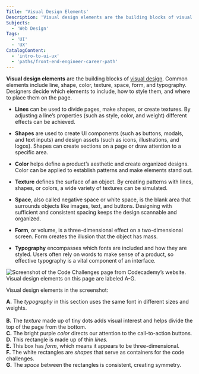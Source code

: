 ```yaml
---
Title: 'Visual Design Elements'
Description: 'Visual design elements are the building blocks of visual design. Common elements include line, shape, color, texture, space, form, and typography.'
Subjects:
  - 'Web Design'
Tags:
  - 'UI'
  - 'UX'
CatalogContent:
  - 'intro-to-ui-ux'
  - 'paths/front-end-engineer-career-path'
---
```


**Visual design elements** are the building blocks of [visual design](https://www.codecademy.com/resources/docs/uiux/visual-design). Common elements include line, shape, color, texture, space, form, and typography. Designers decide which elements to include, how to style them, and where to place them on the page.

- **Lines** can be used to divide pages, make shapes, or create textures. By adjusting a line’s properties (such as style, color, and weight) different effects can be achieved.

- **Shapes** are used to create UI components (such as buttons, modals, and text inputs) and design assets (such as icons, illustrations, and logos). Shapes can create sections on a page or draw attention to a specific area.

- **Color** helps define a product’s aesthetic and create organized designs. Color can be applied to establish patterns and make elements stand out.

- **Texture** defines the surface of an object. By creating patterns with lines, shapes, or colors, a wide variety of textures can be simulated.

- **Space**, also called negative space or white space, is the blank area that surrounds objects like images, text, and buttons. Designing with sufficient and consistent spacing keeps the design scannable and organized.

- **Form**, or volume, is a three-dimensional effect on a two-dimensional screen. Form creates the illusion that the object has mass.

- **Typography** encompasses which fonts are included and how they are styled. Users often rely on words to make sense of a product, so effective typography is a vital component of an interface.

![Screenshot of the Code Challenges page from Codecademy’s website. Visual design elements on this page are labeled A-G.](https://raw.githubusercontent.com/Codecademy/docs/main/media/visual-design-elements.png)

Visual design elements in the screenshot:

**A.** The _typography_ in this section uses the same font in different sizes and weights.<br>  
**B.** The _texture_ made up of tiny dots adds visual interest and helps divide the top of the page from the bottom.<br>
**C.** The bright purple _color_ directs our attention to the call-to-action buttons.<br>
**D.** This rectangle is made up of thin _lines._<br>
**E.** This box has _form_, which means it appears to be three-dimensional.<br>
**F.** The white rectangles are _shapes_ that serve as containers for the code challenges.<br>
**G.** The _space_ between the rectangles is consistent, creating symmetry.<br>
